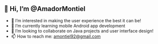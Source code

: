 ## 👋 Hi, I’m @AmadorMontiel
- 👀 I’m interested in making the user experience the best it can be!
- 🌱 I’m currently learning mobile Android app development
- 💞️ I’m looking to collaborate on Java projects and user interface design!
- 📫 How to reach me: amontiel92@gmail.com 

<!---
AmadorMontiel/AmadorMontiel is a ✨ special ✨ repository because its `README.md` (this file) appears on your GitHub profile.
You can click the Preview link to take a look at your changes.
--->
